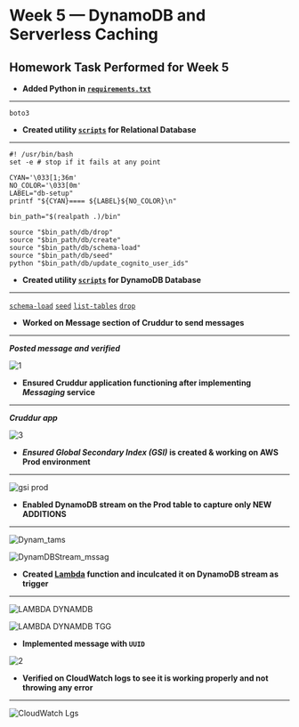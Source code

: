 # Week 5 — DynamoDB and Serverless Caching

## Homework Task Performed for Week 5

- **Added Python in [```requirements.txt```](https://github.com/pratiksinha-kol/aws-bootcamp-cruddur-2023/blob/main/backend-flask/requirements.txt)**
** **
```
boto3
```

- **Created utility [```scripts```](https://github.com/pratiksinha-kol/aws-bootcamp-cruddur-2023/tree/main/backend-flask/bin/db) for Relational Database**
** **

```
#! /usr/bin/bash
set -e # stop if it fails at any point

CYAN='\033[1;36m'
NO_COLOR='\033[0m'
LABEL="db-setup"
printf "${CYAN}==== ${LABEL}${NO_COLOR}\n"

bin_path="$(realpath .)/bin"

source "$bin_path/db/drop"
source "$bin_path/db/create"
source "$bin_path/db/schema-load"
source "$bin_path/db/seed"
python "$bin_path/db/update_cognito_user_ids"
```

- **Created utility [```scripts```](https://github.com/pratiksinha-kol/aws-bootcamp-cruddur-2023/tree/main/backend-flask/bin/ddb) for DynamoDB Database**
** **
[```schema-load```](https://github.com/pratiksinha-kol/aws-bootcamp-cruddur-2023/blob/main/backend-flask/bin/ddb/schema-load)
[```seed```](https://github.com/pratiksinha-kol/aws-bootcamp-cruddur-2023/blob/main/backend-flask/bin/ddb/seed)
[```list-tables```](https://github.com/pratiksinha-kol/aws-bootcamp-cruddur-2023/blob/main/backend-flask/bin/ddb/list-tables)
[```drop```](https://github.com/pratiksinha-kol/aws-bootcamp-cruddur-2023/blob/main/backend-flask/bin/ddb/drop)

- **Worked on Message section of Cruddur to send messages**
** **
***Posted message and verified***

![1](https://user-images.githubusercontent.com/125117631/228142967-a3d15f42-31b9-460d-8210-2ed8d3c75b0b.png)


- **Ensured Cruddur application functioning after implementing ***Messaging*** service**
** **
***Cruddur app***

![3](https://user-images.githubusercontent.com/125117631/228144044-d4bdff58-3eda-41c6-82d3-efc49b6ed45b.png)

- *****Ensured Global Secondary Index (GSI)*** is created & working on AWS Prod environment**
** **
![gsi prod](https://user-images.githubusercontent.com/125117631/228145939-e554fcca-537e-4c4c-8dd4-5b5a11ad8e87.png)

- **Enabled DynamoDB stream on the Prod table to capture only NEW ADDITIONS**
** **
![Dynam_tams](https://user-images.githubusercontent.com/125117631/228146229-ff045326-d9e3-4b2e-a687-0c0accc966a7.png)

![DynamDBStream_mssag](https://user-images.githubusercontent.com/125117631/228146362-15c6fe95-2871-4d4d-bee9-bc87a4d28bdc.png)

- **Created [Lambda](https://github.com/pratiksinha-kol/aws-bootcamp-cruddur-2023/blob/main/aws/lambdas/cruddur-messaging-stream.py) function and inculcated it on DynamoDB stream as trigger**
** **

![LAMBDA DYNAMDB](https://user-images.githubusercontent.com/125117631/228153601-c2b3868c-8466-4b69-9f20-3ffa095b97a4.png)

![LAMBDA DYNAMDB   TGG](https://user-images.githubusercontent.com/125117631/228153630-c36651fa-8405-49ba-a2fa-1d555a8e88c3.png)


- **Implemented message with ```UUID```**

![2](https://user-images.githubusercontent.com/125117631/228143272-1d8d2eb6-3098-41d6-b6db-e69d3e1d18ba.png)

- **Verified on CloudWatch logs to see it is working properly and not throwing any error**
** **

![CloudWatch Lgs](https://user-images.githubusercontent.com/125117631/228154198-8f9dd9a2-abce-4aeb-a013-f8f45ca6b317.png)

